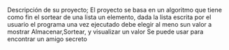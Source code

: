 Descripción de su proyecto;
El proyecto se basa en un algoritmo que tiene como fin el sortear de una lista un elemento, dada la lista escrita por el usuario el programa una vez ejecutado debe elegir al meno sun valor a mostrar
Almacenar,Sortear, y visualizar un valor 
Se puede usar para encontrar un amigo secreto
